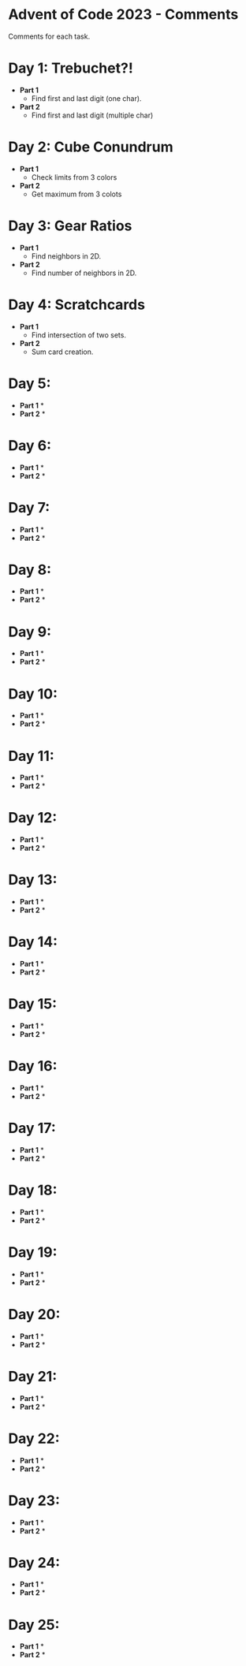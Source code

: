 # Advent of Code 2023 - Comments

Comments for each task.

# Day 1: Trebuchet?!

* **Part 1**
	* Find first and last digit (one char).
* **Part 2**
	* Find first and last digit (multiple char)

# Day 2: Cube Conundrum

* **Part 1**
	* Check limits from 3 colors
* **Part 2**
	* Get maximum from 3 colots

# Day 3: Gear Ratios

* **Part 1**
	* Find neighbors in 2D.
* **Part 2**
	* Find number of neighbors in 2D.

# Day 4: Scratchcards

* **Part 1**
	* Find intersection of two sets.
* **Part 2**
	* Sum card creation.

# Day 5: 

* **Part 1**
	* 
* **Part 2**
	* 

# Day 6: 

* **Part 1**
	* 
* **Part 2**
	* 

# Day 7: 

* **Part 1**
	* 
* **Part 2**
	* 
 
# Day 8: 

* **Part 1**
	* 
* **Part 2**
	* 

# Day 9: 

* **Part 1**
	* 
* **Part 2**
	* 

# Day 10: 

* **Part 1**
	* 
* **Part 2**
	* 

# Day 11: 

* **Part 1**
	* 
* **Part 2**
	* 

# Day 12: 

* **Part 1**
	* 
* **Part 2**
	* 

# Day 13: 

* **Part 1**
	* 
* **Part 2**
	* 

# Day 14: 

* **Part 1**
	* 
* **Part 2**
	* 

# Day 15: 

* **Part 1**
	* 
* **Part 2**
	* 

# Day 16: 

* **Part 1**
	* 
* **Part 2**
	* 

# Day 17: 

* **Part 1**
	* 
* **Part 2**
	* 

# Day 18: 

* **Part 1**
	* 
* **Part 2**
	* 

# Day 19: 

* **Part 1**
	* 
* **Part 2**
	* 

# Day 20: 

* **Part 1**
	* 
* **Part 2**
	* 

# Day 21: 

* **Part 1**
	* 
* **Part 2**
	* 

# Day 22: 

* **Part 1**
	* 
* **Part 2**
	* 

# Day 23: 

* **Part 1**
	* 
* **Part 2**
	* 

# Day 24: 

* **Part 1**
	* 
* **Part 2**
	* 

# Day 25: 

* **Part 1**
	* 
* **Part 2**
	* 

